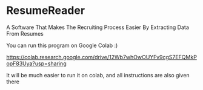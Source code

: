 # ResumeReader
A Software That Makes The Recruiting Process Easier By Extracting Data From Resumes

You can run this program on Google Colab :)

https://colab.research.google.com/drive/12Wb7whOwOUYFv9cgS7EFQMkPopF83Uya?usp=sharing

It will be much easier to run it on colab, and all instructions are also given there
